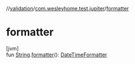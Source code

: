 //[validation](../../index.md)/[com.wesleyhome.test.jupiter](index.md)/[formatter](formatter.md)

# formatter

[jvm]\
fun [String](https://kotlinlang.org/api/latest/jvm/stdlib/kotlin/-string/index.html).[formatter](formatter.md)(): [DateTimeFormatter](https://docs.oracle.com/javase/8/docs/api/java/time/format/DateTimeFormatter.html)
